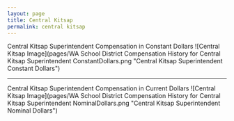 ```yaml
---
layout: page
title: Central Kitsap
permalink: central kitsap
---
```



Central Kitsap Superintendent Compensation in Constant Dollars
![Central Kitsap Image](pages/WA School District Compensation History for Central Kitsap Superintendent ConstantDollars.png "Central Kitsap Superintendent Constant Dollars")
___

Central Kitsap Superintendent Compensation in Current Dollars
![Central Kitsap Image](pages/WA School District Compensation History for Central Kitsap Superintendent NominalDollars.png "Central Kitsap Superintendent Nominal Dollars")